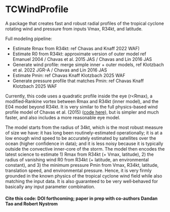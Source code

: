 # TCWindProfile

A package that creates fast and robust radial profiles of the tropical cyclone rotating wind and pressure from inputs Vmax, R34kt, and latitude.

Full modeling pipeline:
- Estimate Rmax from R34kt: ref Chavas and Knaff 2022 WAF)
- Estimate R0 from R34kt: approximate version of outer model ref Emanuel 2004 / Chavas et al. 2015 JAS / Chavas and Lin 2016 JAS
- Generate wind profile: merge simple inner + outer models, ref Klotzbach et al. 2022 JGR-A / Chavas and Lin 2016 JAS
- Estimate Pmin: ref Chavas Knaff Klotzbach 2025 WAF
- Generate pressure profile that matches Pmin: ref Chavas Knaff Klotzbach 2025 WAF

Currently, this code uses a quadratic profile inside the eye (r<Rmax), a modified‐Rankine vortex between Rmax and R34kt (inner model), and the E04 model beyond R34kt. It is very similar to the full physics-based wind profile model of Chavas et al. (2015) ([code here](http://doi.org/10.4231/CZ4P-D448)), but is simpler and much faster, and also includes a more reasonable eye model.

The model starts from the radius of 34kt, which is the most robust measure of size we have: it has long been routinely-estimated operationally; it is at a low enough wind speed to be accurately estimated by satellites over the ocean (higher confidence in data); and it is less noisy because it is typically outside the convective inner-core of the storm. The model then encodes the latest science to estimate 1) Rmax from R34kt (+ Vmax, latitude), 2) the radius of vanishing wind R0 from R34kt (+ latitude, an environmental constant), and 3) the minimum pressure Pmin from Vmax, R34kt, latitude, translation speed, and environmental pressure. Hence, it is very firmly grounded in the known physics of the tropical cyclone wind field while also matching the input data. It is also guaranteed to be very well‐behaved for basically any input parameter combination.

#### Cite this code: DOI forthcoming; paper in prep with co-authors Dandan Tao and Robert Nystrom


